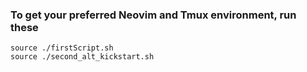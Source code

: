 ### To get your preferred Neovim and Tmux environment, run these

`source ./firstScript.sh`
<br>
`source ./second_alt_kickstart.sh`
